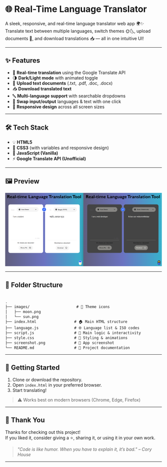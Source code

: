 # 🌐 Real-Time  Language Translator

A sleek, responsive, and real-time language translator web app 🌍✨  
Translate text between multiple languages, switch themes 🌞🌜, upload documents 📄, and download translations 📥 — all in one intuitive UI!

---

## ✨ Features

- 🔄 **Real-time translation** using the Google Translate API
- 🌗 **Dark/Light mode** with animated toggle
- 📂 **Upload text documents** (.txt, .pdf, .doc, .docx)
- 📥 **Download translated text**
- 🔤 **Multi-language support** with searchable dropdowns
- 🔁 **Swap input/output** languages & text with one click
- 📱 **Responsive design** across all screen sizes

---

## 🛠️ Tech Stack

- 💡 **HTML5**
- 🎨 **CSS3** (with variables and responsive design)
- 🧠 **JavaScript (Vanilla)**
- ⚡ **Google Translate API (Unofficial)**

---

## 🖼️ Preview

![UI Preview](/screenshot.png)

---

## 📁 Folder Structure

```

.
├── images/                     # 🌄 Theme icons
│   ├── moon.png
│   └── sun.png
├── index.html                 # 🏠 Main HTML structure
├── language.js                # 🌐 Language list & ISO codes
├── script.js                  # 🧠 Main logic & interactivity
├── style.css                  # 🎨 Styling & animations
├── screenshot.png             # 📸 App screenshot
└── README.md                  # 📘 Project documentation

```

---

## 🎯 Getting Started

1. Clone or download the repository.
2. Open `index.html` in your preferred browser.
3. Start translating!

> ⚠️ Works best on modern browsers (Chrome, Edge, Firefox)

---

## 🙏 Thank You

Thanks for checking out this project!  
If you liked it, consider giving a ⭐, sharing it, or using it in your own work.

> _"Code is like humor. When you have to explain it, it’s bad." – Cory House_

---
